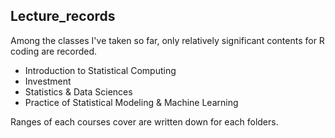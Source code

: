 ## Lecture_records

Among the classes I've taken so far, only relatively significant contents for R coding are recorded.

- Introduction to Statistical Computing
- Investment
- Statistics & Data Sciences
- Practice of Statistical Modeling & Machine Learning

Ranges of each courses cover are written down for each folders.